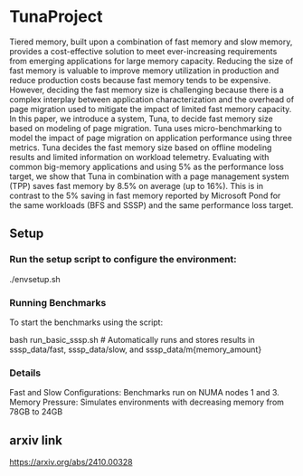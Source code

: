 # TunaProject

Tiered memory, built upon a combination of fast memory and slow memory, provides a cost-effective solution to meet ever-increasing requirements from emerging applications for large memory capacity. Reducing the size of fast memory is valuable to improve memory utilization in production and reduce production costs because fast memory tends to be expensive. However, deciding the fast memory size is challenging because there is a complex interplay between application characterization and the overhead of page migration used to mitigate the impact of limited fast memory capacity. In this paper, we introduce a system, Tuna, to decide fast memory size based on modeling of page migration. Tuna uses micro-benchmarking to model the impact of page migration on application performance using three metrics. Tuna decides the fast memory size based on offline modeling results and limited information on workload telemetry. Evaluating with common big-memory applications and using 5% as the performance loss target, we show that Tuna in combination with a page management system (TPP) saves fast memory by 8.5% on average (up to 16%). This is in contrast to the 5% saving in fast memory reported by Microsoft Pond for the same workloads (BFS and SSSP) and the same performance loss target.

## Setup
### Run the setup script to configure the environment:
./envsetup.sh

### Running Benchmarks
To start the benchmarks using the script:

bash run_basic_sssp.sh  # Automatically runs and stores results in sssp_data/fast, sssp_data/slow, and sssp_data/m{memory_amount}
### Details
Fast and Slow Configurations: Benchmarks run on NUMA nodes 1 and 3.
Memory Pressure: Simulates environments with decreasing memory from 78GB to 24GB

## arxiv link
https://arxiv.org/abs/2410.00328
